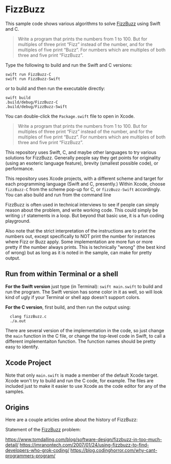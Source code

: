 # FizzBuzz

This sample code shows various algorithms to solve [FizzBuzz](https://imranontech.com/2007/01/24/using-fizzbuzz-to-find-developers-who-grok-coding/) using Swift and C.

> Write a program that prints the numbers from 1 to 100. But for multiples of three print “Fizz” instead of the number, and for the multiples of five print “Buzz”. For numbers which are multiples of both three and five print “FizzBuzz”.
 
Type the following to build and run the Swift and C versions:
```
swift run FizzBuzz-C
swift run FizzBuzz-Swift
```
or to build and then run the executable directly:
```
swift build
.build/debug/FizzBuzz-C
.build/debug/FizzBuzz-Swift
```

You can double-click the `Package.swift` file to open in Xcode.

> Write a program that prints the numbers from 1 to 100. But for multiples of three print “Fizz” instead of the number, and for the multiples of five print “Buzz”. For numbers which are multiples of both three and five print “FizzBuzz”.

This repository uses Swift, C, and maybe other languages to try various solutions for FizzBuzz. Generally people say they get points for originality (using an esoteric language feature), brevity (smallest possible code), or performance.

This repository uses Xcode projects, with a different scheme and target for each programming language (Swift and C, presently.) Within Xcode, choose `fizzBuzz-C` from the scheme pop-up for C, or `fizzBuzz-Swift` accordingly. You can also build and run from the command line

FizzBuzz is often used in technical interviews to see if people can simply reason about the problem, and write working code. This could simply be writing `if` statements in a loop. But beyond that basic use, it is a fun coding playground.

Also note that the strict interpretation of the instructions are to print the numbers out, except specifically to NOT print the number for instances where Fizz or Buzz apply. Some implementation are more fun or more pretty if the number always prints. This is technically "wrong" (the best kind of wrong) but as long as it is noted in the sample, can make for pretty output.


## Run from within Terminal or a shell

**For the Swift version** just type (in Terminal): `swift main.swift` to build and run the program. The Swift version has some color in it as well, so will look kind of ugly if your Terminal or shell app doesn't support colors.


**For the C version**,  first build, and then run the output using:
```
  clang fizzBuzz.c
  ./a.out
```

There are several version of the implementation in the code, so just change the `main` function in the C file, or change the top-level code in Swift, to call a different implementaiton function. The function names should be pretty easy to identify.


## Xcode Project

Note that only `main.swift` is made a member of the default Xcode target. Xcode won't try to build and run the C code, for example. The files are included just to make it easier to use Xcode as the code editor for any of the samples.


## Origins

Here are a couple articles online about the history of FizzBuzz:

Statement of the [FizzBuzz](https://imranontech.com/2007/01/24/using-fizzbuzz-to-find-developers-who-grok-coding/) problem:

https://www.tomdalling.com/blog/software-design/fizzbuzz-in-too-much-detail/
https://imranontech.com/2007/01/24/using-fizzbuzz-to-find-developers-who-grok-coding/
https://blog.codinghorror.com/why-cant-programmers-program/

